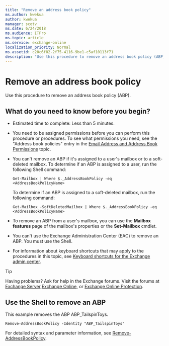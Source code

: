 ```yaml
---
title: "Remove an address book policy"
ms.author: kwekua
author: kwekua
manager: scotv
ms.date: 6/24/2018
ms.audience: ITPro
ms.topic: article
ms.service: exchange-online
localization_priority: Normal
ms.assetid: c20c6f82-2f75-4116-9be1-c5af10113f71
description: "Use this procedure to remove an address book policy (ABP)."
---
```


# Remove an address book policy

Use this procedure to remove an address book policy (ABP).
  
## What do you need to know before you begin?

- Estimated time to complete: Less than 5 minutes.
    
- You need to be assigned permissions before you can perform this procedure or procedures. To see what permissions you need, see the "Address book policies" entry in the [Email Address and Address Book Permissions](http://technet.microsoft.com/library/1c1de09d-16ef-4424-9bfb-eb7edffbc8c2.aspx) topic. 
    
- You can't remove an ABP if it's assigned to a user's mailbox or to a soft-deleted mailbox. To determine if an ABP is assigned to a user, run the following Shell command:
    
     `Get-Mailbox | Where $._AddressBookPolicy -eq <AddressBookPolicyName>`
    
    To determine if an ABP is assigned to a soft-deleted mailbox, run the following command: 
    
     `Get-Mailbox -SoftDeletedMailbox | Where $._AddressBookPolicy -eq <AddressBookPolicyName>`
    
- To remove an ABP from a user's mailbox, you can use the **Mailbox features** page of the mailbox's properties or the **Set-Mailbox** cmdlet. 
    
- You can't use the Exchange Administration Center (EAC) to remove an ABP. You must use the Shell.
    
- For information about keyboard shortcuts that may apply to the procedures in this topic, see [Keyboard shortcuts for the Exchange admin center](../../accessibility/keyboard-shortcuts-in-admin-center.md).
    
> [!TIP]
> Having problems? Ask for help in the Exchange forums. Visit the forums at [Exchange Server](https://go.microsoft.com/fwlink/p/?linkId=60612),[Exchange Online](https://go.microsoft.com/fwlink/p/?linkId=267542), or [Exchange Online Protection](https://go.microsoft.com/fwlink/p/?linkId=285351). 
  
## Use the Shell to remove an ABP

This example removes the ABP ABP_TailspinToys.
  
```
Remove-AddressBookPolicy -Identity "ABP_TailspinToys"
```

For detailed syntax and parameter information, see [Remove-AddressBookPolicy](http://technet.microsoft.com/library/57ff215a-cba5-46d1-a7f7-ab2512ce4b6f.aspx).
  

